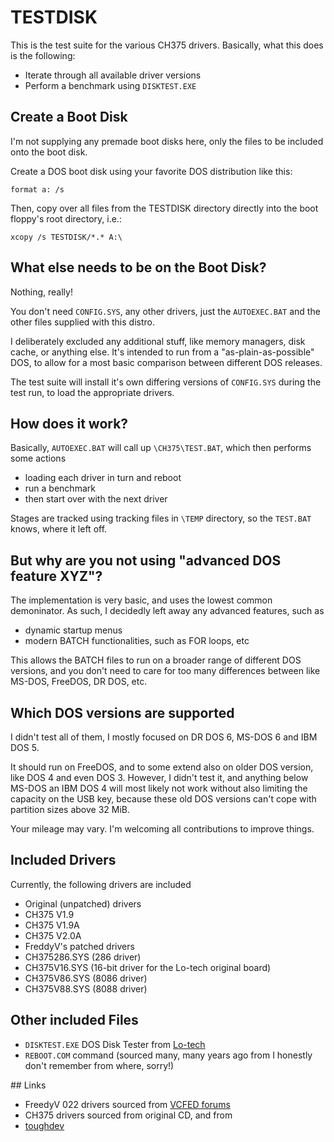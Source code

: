 # TESTDISK

This is the test suite for the various CH375 drivers.
Basically, what this does is the following:

* Iterate through all available driver versions
* Perform a benchmark using `DISKTEST.EXE`


## Create a Boot Disk

I'm not supplying any premade boot disks here, only the files to be included onto the boot disk.

Create a DOS boot disk using your favorite DOS distribution like this:

`format a: /s`

Then, copy over all files from the TESTDISK directory directly into the boot floppy's root directory, i.e.:

`xcopy /s TESTDISK/*.* A:\`


## What else needs to be on the Boot Disk?

Nothing, really!

You don't need `CONFIG.SYS`, any other drivers, just the `AUTOEXEC.BAT` and the other files supplied with this distro.

I deliberately excluded any additional stuff, like memory managers, disk cache, or anything else.
It's intended to run from a "as-plain-as-possible" DOS, to allow for a most basic comparison between different DOS releases.

The test suite will install it's own differing versions of `CONFIG.SYS` during the test run,
to load the appropriate drivers.


## How does it work?

Basically, `AUTOEXEC.BAT` will call up `\CH375\TEST.BAT`, which then performs some actions

* loading each driver in turn and reboot
* run a benchmark
* then start over with the next driver

Stages are tracked using tracking files in `\TEMP` directory, so the `TEST.BAT` knows, where it left off.


## But why are you not using "advanced DOS feature XYZ"?

The implementation is very basic, and uses the lowest common demoninator.
As such, I decidedly left away any advanced features, such as

* dynamic startup menus
* modern BATCH functionalities, such as FOR loops, etc

This allows the BATCH files to run on a broader range of different DOS versions,
and you don't need to care for too many differences between like MS-DOS, FreeDOS, DR DOS, etc.


## Which DOS versions are supported

I didn't test all of them, I mostly focused on DR DOS 6, MS-DOS 6 and IBM DOS 5.

It should run on FreeDOS, and to some extend also on older DOS version, like DOS 4 and even DOS 3.
However, I didn't test it, and anything below MS-DOS an IBM DOS 4 will most likely not work without
also limiting the capacity on the USB key, because these old DOS versions can't cope with partition sizes above 32 MiB.

Your mileage may vary.
I'm welcoming all contributions to improve things.


## Included Drivers

Currently, the following drivers are included

* Original (unpatched) drivers
 * CH375 V1.9
 * CH375 V1.9A
 * CH375 V2.0A
* FreddyV's patched drivers
 * CH375286.SYS (286 driver)
 * CH375V16.SYS (16-bit driver for the Lo-tech original board)
 * CH375V86.SYS (8086 driver)
 * CH375V88.SYS (8088 driver)


## Other included Files

* `DISKTEST.EXE` DOS Disk Tester from [Lo-tech](https://www.lo-tech.co.uk/wiki/DOS_Disk_Tester)
* `REBOOT.COM` command (sourced many, many years ago from I honestly don't remember from where, sorry!) 


## Links

* FreedyV 022 drivers sourced from [VCFED forums](https://forum.vcfed.org/index.php?threads/isa-usb-board.76978/post-1263624)
* CH375 drivers sourced from original CD, and from
 * [toughdev](http://www.toughdev.com/content/2018/04/usb-flash-drives-on-8-bit-isa-bus-using-ch375-isb-to-usb-adapter/)

